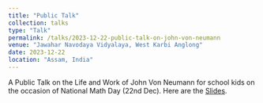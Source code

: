 ```yaml
---
title: "Public Talk"
collection: talks
type: "Talk"
permalink: /talks/2023-12-22-public-talk-on-john-von-neumann
venue: "Jawahar Navodaya Vidyalaya, West Karbi Anglong"
date: 2023-12-22
location: "Assam, India"
---
```


A Public Talk on the Life and Work of John Von Neumann for school kids on the occasion of National Math Day (22nd Dec). Here are the [Slides](https://drive.google.com/file/d/1QZMsTWd9laCYyscf0PefLghdRwkj_Rf-/view).
